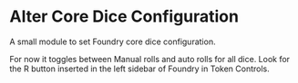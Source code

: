 # Alter Core Dice Configuration
A small module to set Foundry core dice configuration.

For now it toggles between Manual rolls and auto rolls for all dice.
Look for the R button inserted in the left sidebar of Foundry in Token Controls.
